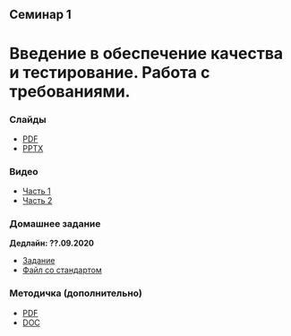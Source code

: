 Семинар 1
--
# Введение в обеспечение качества и тестирование. Работа с требованиями.

### Слайды

* [PDF](Seminar01-slides.pdf)
* [PPTX](Seminar01-slides.pptx)

### Видео

* [Часть 1](https://yadi.sk/i/yucV9HEKHcdYBA)
* [Часть 2](https://yadi.sk/i/SDmFKlO_gqysEw)

### Домашнее задание

__Дедлайн: ??.09.2020__

* [Задание](HomeTasks01.docx)
* [Файл со стандартом](Standards.doc)

### Методичка (дополнительно)

* [PDF](Seminar01.pdf)
* [DOC](Seminar01.docx)
